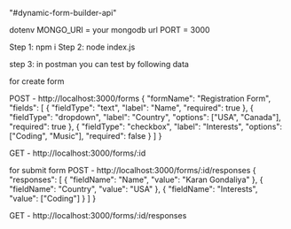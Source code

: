 "#dynamic-form-builder-api" 

dotenv
MONGO_URI = your mongodb url
PORT = 3000

Step 1: npm i
Step 2: node index.js

step 3: in postman you can test by following data

for create form

POST - http://localhost:3000/forms
{
  "formName": "Registration Form",
  "fields": [
    { "fieldType": "text", "label": "Name", "required": true },
    { "fieldType": "dropdown", "label": "Country", "options": ["USA", "Canada"], "required": true },
    { "fieldType": "checkbox", "label": "Interests", "options": ["Coding", "Music"], "required": false }
  ]
}

GET - http://localhost:3000/forms/:id

for submit form
POST - http://localhost:3000/forms/:id/responses
{
    "responses": [
        { "fieldName": "Name", "value": "Karan Gondaliya" },
        { "fieldName": "Country", "value": "USA" },
        { "fieldName": "Interests", "value": ["Coding"] }
    ]
}

GET - http://localhost:3000/forms/:id/responses
